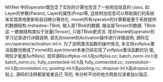 MXNet 中的operator既包含了实际的计算也包含了一些附加信息的 class, 如Layer的参数(Param), Layer的属性(Prop)等, 这些附加信息可以帮助我们的系统
来实现原地更新和自动微分等优化. mxnet所有operator的计算都是基于系统提供的数据结构 mshadow::TBob, 输入是TBlob的数据, 输出是Tensor的数据. TBlob这
一数据结构类似于张量(Tensor), 只是TBlob更灵活. 现对mxnet的operator的学习记录进行详细说明. 首先对mxnet的Activation操作进行详细说明, 源码见
src/operator/activation-inl.h. 为了说明激活函数的操作情况, 本文将softplus激活函数也做成了mxnet的Layer(mxnet本身已经实现了softplus激活函数的功
能, 明后才能是SoftRelu). 现将源码softplus-inl.h及softplus.cc; batch_norm-inl.h及batch_norm.cc; fully_connected-inl.h及
fully_connected.cc; convolution-inl.h及convolution.cc; pooling-inl.h及pooling.cc; dropout-inl.h及dropout.cc贴上. 源码的注释都是笔者自己
写的, 有分析不对的地方网各位读者加以指正. 
